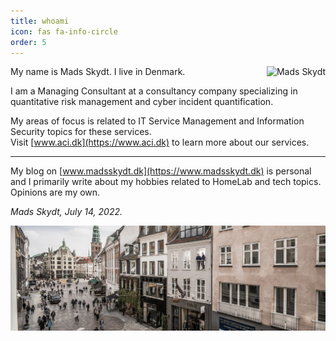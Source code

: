 ```yaml
---
title: whoami
icon: fas fa-info-circle
order: 5
---
```


<span style="float:right">![Mads Skydt](https://pbs.twimg.com/profile_images/1055129582586814467/rdCSAXqI_400x400.jpg)</span>

My name is Mads Skydt. I live in Denmark.  

I am a Managing Consultant at a consultancy company specializing in quantitative risk management and cyber incident quantification.  

My areas of focus is related to IT Service Management and Information Security topics for these services.  
Visit [www.aci.dk](https://www.aci.dk) to learn more about our services.   

***

My blog on [www.madsskydt.dk](https://www.madsskydt.dk) is personal and I primarily write about my hobbies related to HomeLab and tech topics. Opinions are my own.  

*Mads Skydt, July 14, 2022.*

![ACI offices in Copenhagen](/assets/aci1.jpg)